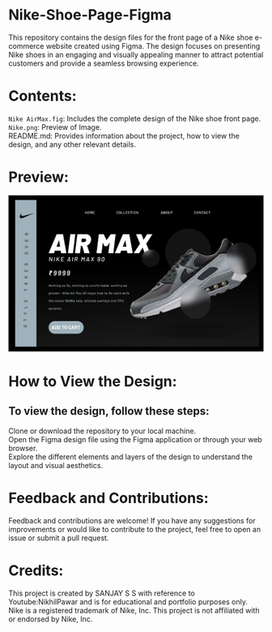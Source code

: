 # Nike-Shoe-Page-Figma
This repository contains the design files for the front page of a Nike shoe e-commerce website created using Figma. The design focuses on presenting Nike shoes in an engaging and visually appealing manner to attract potential customers and provide a seamless browsing experience.

# Contents:
`Nike AirMax.fig`: Includes the complete design of the Nike shoe front page.
<br>
`Nike.png`: Preview of Image.
<br>
README.md: Provides information about the project, how to view the design, and any other relevant details.

# Preview:
![Nike](https://github.com/SANJAYSS-SRM-26/Nike-Shoe-Page-Figma/blob/main/Nike.png)


# How to View the Design:
## To view the design, follow these steps:
Clone or download the repository to your local machine.
<br>
Open the Figma design file using the Figma application or through your web browser.
<br>
Explore the different elements and layers of the design to understand the layout and visual aesthetics.

# Feedback and Contributions:
Feedback and contributions are welcome! If you have any suggestions for improvements or would like to contribute to the project, feel free to open an issue or submit a pull request.

# Credits:
This project is created by SANJAY S S with reference to Youtube:NikhilPawar and is for educational and portfolio purposes only. Nike is a registered trademark of Nike, Inc. This project is not affiliated with or endorsed by Nike, Inc.
